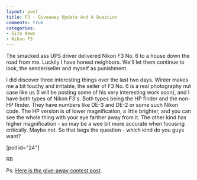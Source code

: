 ```yaml
---
layout: post
title: F3 - Giveaway Update And A Question
comments: true
categories:
- Site News
- Nikon F3
---
```

The smacked ass UPS driver delivered Nikon F3 No. 6 to a house down the road from me. Luckily I have honest neighbors. We'll let them continue to look, the sender/seller and myself as punishment.

I did discover three interesting things over the last two days. Winter makes me a bit touchy and irritable, the seller of F3 No. 6 is a real photography nut case like us (I will be posting some of his very interesting work soon), and I have both types of Nikon F3's. Both types being the HP finder and the non-HP finder. They have numbers like DE-3 and DE-2 or some such Nikon code. The HP version is of lower magnification, a little brighter, and you can see the whole thing with your eye farther away from it. The other kind has higher magnification - so may be a wee bit more accurate when focusing critically. Maybe not. So that begs the question - which kind do you guys want?

[poll id="24"]

RB

Ps. <a href="http://photo.rwboyer.com/2011/02/06/nikon-f3-give-away/">Here is the give-away contest post</a>.